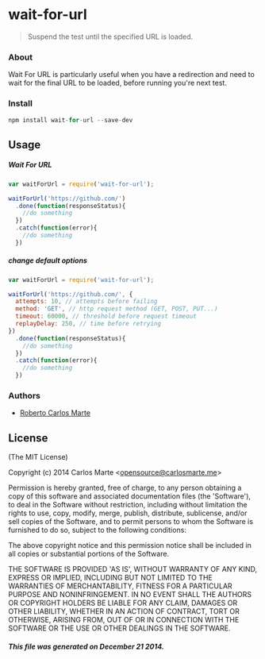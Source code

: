wait-for-url
============
> Suspend the test until the specified URL is loaded.

### About
  Wait For URL is particularly useful when you have a redirection and need to wait for the final URL to be loaded, before running you're next test.

### Install

```js
npm install wait-for-url --save-dev
```

## Usage

##### Wait For URL
```js
var waitForUrl = require('wait-for-url');

waitForUrl('https://github.com/')
  .done(function(responseStatus){
    //do something
  })
  .catch(function(error){
    //do something
  })
```

##### change default options
```js
var waitForUrl = require('wait-for-url');

waitForUrl('https://github.com/', {
  attempts: 10, // attempts before failing
  method: 'GET', // http request method (GET, POST, PUT...)
  timeout: 60000, // threshold before request timeout
  replayDelay: 250, // time before retrying
})
  .done(function(responseStatus){
    //do something
  })
  .catch(function(error){
    //do something
  })
```

### Authors
  - [Roberto Carlos Marte](http://carlosmarte.me/)

## License

(The MIT License)

Copyright (c) 2014 Carlos Marte &lt;opensource@carlosmarte.me&gt;

Permission is hereby granted, free of charge, to any person obtaining
a copy of this software and associated documentation files (the
'Software'), to deal in the Software without restriction, including
without limitation the rights to use, copy, modify, merge, publish,
distribute, sublicense, and/or sell copies of the Software, and to
permit persons to whom the Software is furnished to do so, subject to
the following conditions:

The above copyright notice and this permission notice shall be
included in all copies or substantial portions of the Software.

THE SOFTWARE IS PROVIDED 'AS IS', WITHOUT WARRANTY OF ANY KIND,
EXPRESS OR IMPLIED, INCLUDING BUT NOT LIMITED TO THE WARRANTIES OF
MERCHANTABILITY, FITNESS FOR A PARTICULAR PURPOSE AND NONINFRINGEMENT.
IN NO EVENT SHALL THE AUTHORS OR COPYRIGHT HOLDERS BE LIABLE FOR ANY
CLAIM, DAMAGES OR OTHER LIABILITY, WHETHER IN AN ACTION OF CONTRACT,
TORT OR OTHERWISE, ARISING FROM, OUT OF OR IN CONNECTION WITH THE
SOFTWARE OR THE USE OR OTHER DEALINGS IN THE SOFTWARE.

##### This file was generated on December 21 2014.
